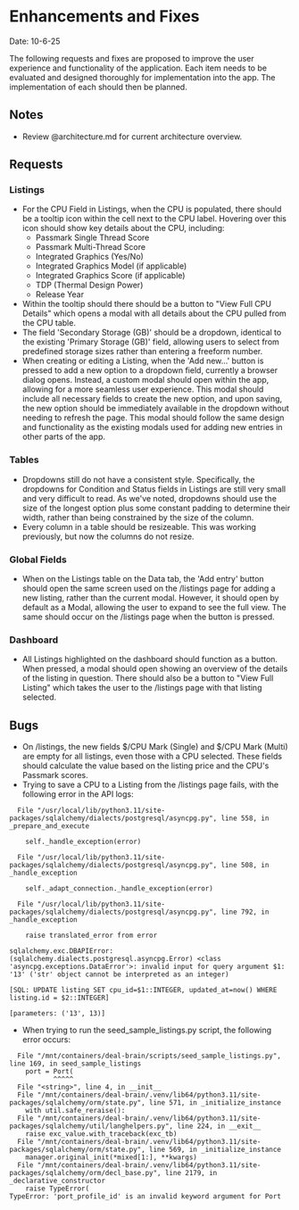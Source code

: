 # Enhancements and Fixes

Date: 10-6-25

The following requests and fixes are proposed to improve the user experience and functionality of the application. Each item needs to be evaluated and designed thoroughly for implementation into the app. The implementation of each should then be planned.

## Notes

- Review @architecture.md for current architecture overview.

## Requests

### Listings

- For the CPU Field in Listings, when the CPU is populated, there should be a tooltip icon within the cell next to the CPU label. Hovering over this icon should show key details about the CPU, including:
  - Passmark Single Thread Score
  - Passmark Multi-Thread Score
  - Integrated Graphics (Yes/No)
  - Integrated Graphics Model (if applicable)
  - Integrated Graphics Score (if applicable)
  - TDP (Thermal Design Power)
  - Release Year
- Within the tooltip should there should be a button to "View Full CPU Details" which opens a modal with all details about the CPU pulled from the CPU table.
- The field 'Secondary Storage (GB)' should be a dropdown, identical to the existing 'Primary Storage (GB)' field, allowing users to select from predefined storage sizes rather than entering a freeform number.
- When creating or editing a Listing, when the 'Add new...' button is pressed to add a new option to a dropdown field, currently a browser dialog opens. Instead, a custom modal should open within the app, allowing for a more seamless user experience. This modal should include all necessary fields to create the new option, and upon saving, the new option should be immediately available in the dropdown without needing to refresh the page. This modal should follow the same design and functionality as the existing modals used for adding new entries in other parts of the app.

### Tables

- Dropdowns still do not have a consistent style. Specifically, the dropdowns for Condition and Status fields in Listings are still very small and very difficult to read. As we've noted, dropdowns should use the size of the longest option plus some constant padding to determine their width, rather than being constrained by the size of the column.
- Every column in a table should be resizeable. This was working previously, but now the columns do not resize.

### Global Fields

- When on the Listings table on the Data tab, the 'Add entry' button should open the same screen used on the /listings page for adding a new listing, rather than the current modal. However, it should open by default as a Modal, allowing the user to expand to see the full view. The same should occur on the /listings page when the button is pressed.

### Dashboard

- All Listings highlighted on the dashboard should function as a button. When pressed, a modal should open showing an overview of the details of the listing in question. There should also be a button to "View Full Listing" which takes the user to the /listings page with that listing selected.

## Bugs

- On /listings, the new fields $/CPU Mark (Single) and $/CPU Mark (Multi) are empty for all listings, even those with a CPU selected. These fields should calculate the value based on the listing price and the CPU's Passmark scores.
- Trying to save a CPU to a Listing from the /listings page fails, with the following error in the API logs:

```log
  File "/usr/local/lib/python3.11/site-packages/sqlalchemy/dialects/postgresql/asyncpg.py", line 558, in _prepare_and_execute

    self._handle_exception(error)

  File "/usr/local/lib/python3.11/site-packages/sqlalchemy/dialects/postgresql/asyncpg.py", line 508, in _handle_exception

    self._adapt_connection._handle_exception(error)

  File "/usr/local/lib/python3.11/site-packages/sqlalchemy/dialects/postgresql/asyncpg.py", line 792, in _handle_exception

    raise translated_error from error

sqlalchemy.exc.DBAPIError: (sqlalchemy.dialects.postgresql.asyncpg.Error) <class 'asyncpg.exceptions.DataError'>: invalid input for query argument $1: '13' ('str' object cannot be interpreted as an integer)

[SQL: UPDATE listing SET cpu_id=$1::INTEGER, updated_at=now() WHERE listing.id = $2::INTEGER]

[parameters: ('13', 13)]
```

- When trying to run the seed_sample_listings.py script, the following error occurs:

```log
  File "/mnt/containers/deal-brain/scripts/seed_sample_listings.py", line 169, in seed_sample_listings
    port = Port(
           ^^^^^
  File "<string>", line 4, in __init__
  File "/mnt/containers/deal-brain/.venv/lib64/python3.11/site-packages/sqlalchemy/orm/state.py", line 571, in _initialize_instance
    with util.safe_reraise():
  File "/mnt/containers/deal-brain/.venv/lib64/python3.11/site-packages/sqlalchemy/util/langhelpers.py", line 224, in __exit__
    raise exc_value.with_traceback(exc_tb)
  File "/mnt/containers/deal-brain/.venv/lib64/python3.11/site-packages/sqlalchemy/orm/state.py", line 569, in _initialize_instance
    manager.original_init(*mixed[1:], **kwargs)
  File "/mnt/containers/deal-brain/.venv/lib64/python3.11/site-packages/sqlalchemy/orm/decl_base.py", line 2179, in _declarative_constructor
    raise TypeError(
TypeError: 'port_profile_id' is an invalid keyword argument for Port
```
